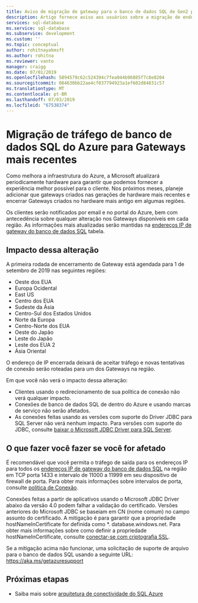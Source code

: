 ```yaml
---
title: Aviso de migração de gateway para o banco de dados SQL de Gen2 para Gen3 | Microsoft Docs
description: Artigo fornece aviso aos usuários sobre a migração de endereços IP de Gateways de banco de dados de SQL do Azure
services: sql-database
ms.service: sql-database
ms.subservice: development
ms.custom: ''
ms.topic: conceptual
author: rohitnayakmsft
ms.author: rohitna
ms.reviewer: vanto
manager: craigg
ms.date: 07/01/2019
ms.openlocfilehash: 5894579c62c524394c7fea044b96885f7c8e8204
ms.sourcegitcommit: 084630bb22ae4cf037794923a1ef602d84831c57
ms.translationtype: MT
ms.contentlocale: pt-BR
ms.lasthandoff: 07/03/2019
ms.locfileid: "67538374"
---
```

# <a name="azure-sql-database-traffic-migration-to-newer-gateways"></a>Migração de tráfego de banco de dados SQL do Azure para Gateways mais recentes

Como melhora a infraestrutura do Azure, a Microsoft atualizará periodicamente hardware para garantir que podemos fornecer a experiência melhor possível para o cliente. Nos próximos meses, planeje adicionar que gateways criados nas gerações de hardware mais recentes e encerrar Gateways criados no hardware mais antigo em algumas regiões.  

Os clientes serão notificados por email e no portal do Azure, bem com antecedência sobre qualquer alteração nos Gateways disponíveis em cada região. As informações mais atualizadas serão mantidas na [endereços IP de gateway do banco de dados SQL](sql-database-connectivity-architecture.md#azure-sql-database-gateway-ip-addresses) tabela.

## <a name="impact-of-this-change"></a>Impacto dessa alteração

A primeira rodada de encerramento de Gateway está agendada para 1 de setembro de 2019 nas seguintes regiões:

- Oeste dos EUA
- Europa Ocidental
- East US
- Centro dos EUA
- Sudeste da Ásia
- Centro-Sul dos Estados Unidos
- Norte da Europa
- Centro-Norte dos EUA
- Oeste do Japão
- Leste do Japão
- Leste dos EUA 2
- Ásia Oriental

O endereço de IP encerrada deixará de aceitar tráfego e novas tentativas de conexão serão roteadas para um dos Gateways na região.

Em que você não verá o impacto dessa alteração:

- Clientes usando o redirecionamento de sua política de conexão não verá qualquer impacto.
- Conexões de banco de dados SQL de dentro do Azure e usando marcas de serviço não serão afetados.
- As conexões feitas usando as versões com suporte do Driver JDBC para SQL Server não verá nenhum impacto. Para versões com suporte do JDBC, consulte [baixar o Microsoft JDBC Driver para SQL Server](/sql/connect/jdbc/download-microsoft-jdbc-driver-for-sql-server).

## <a name="what-to-do-you-do-if-youre-affected"></a>O que fazer você fazer se você for afetado

É recomendável que você permita o tráfego de saída para os endereços IP para todos os [endereços IP de gateway do banco de dados SQL](sql-database-connectivity-architecture.md#azure-sql-database-gateway-ip-addresses) na região em TCP porta 1433 e intervalo de 11000 a 11999 em seu dispositivo de firewall de porta. Para obter mais informações sobre intervalos de porta, consulte [política de Conexão](sql-database-connectivity-architecture.md#connection-policy).

Conexões feitas a partir de aplicativos usando o Microsoft JDBC Driver abaixo da versão 4.0 podem falhar a validação do certificado. Versões anteriores do Microsoft JDBC se baseiam em CN (nome comum) no campo assunto do certificado. A mitigação é para garantir que a propriedade hostNameInCertificate for definida como *. database.windows.net. Para obter mais informações sobre como definir a propriedade hostNameInCertificate, consulte [conectar-se com criptografia SSL](/sql/connect/jdbc/connecting-with-ssl-encryption).

Se a mitigação acima não funcionar, uma solicitação de suporte de arquivo para o banco de dados SQL usando a seguinte URL: https://aka.ms/getazuresupport

## <a name="next-steps"></a>Próximas etapas

- Saiba mais sobre [arquitetura de conectividade do SQL Azure](sql-database-connectivity-architecture.md)